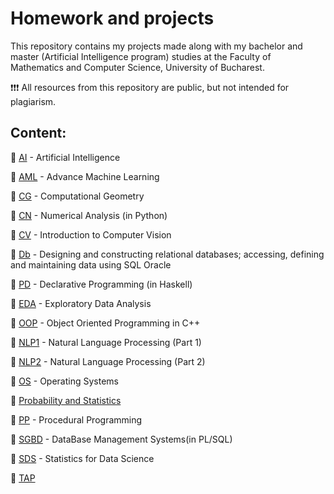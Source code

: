 # Homework and projects 
This repository contains my projects made along with my bachelor and master (Artificial Intelligence program) studies at the Faculty of Mathematics and Computer Science, University of Bucharest.

❗❗❗ All resources from this repository are public, but not intended for plagiarism.

## Content:
📌 [AI](AI) - Artificial Intelligence

📌 [AML](AML) - Advance Machine Learning

📌 [CG](CG) - Computational Geometry

📌 [CN](CN) - Numerical Analysis (in Python)

📌 [CV](CV) - Introduction to Computer Vision

📌 [Db](Db) - Designing and constructing relational databases; accessing, defining and maintaining data using SQL Oracle

📌 [PD](PD) - Declarative Programming (in Haskell)

📌 [EDA](EDA) - Exploratory Data Analysis

📌 [OOP](OOP) - Object Oriented Programming in C++

📌 [NLP1](NLP1) - Natural Language Processing (Part 1)

📌 [NLP2](NLP2) - Natural Language Processing (Part 2)

📌 [OS](OS) - Operating Systems

📌 [Probability and Statistics](https://github.com/danadascalescu00/FMI/tree/master/Probability%20and%20Statistics)

📌 [PP](PP) - Procedural Programming

📌 [SGBD](SGBD) - DataBase Management Systems(in PL/SQL)

📌 [SDS](SDS) - Statistics for Data Science

📌 [TAP](TAP)
